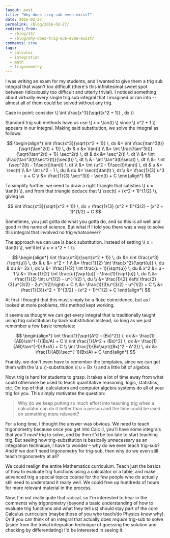 ```yaml
---
layout: post
title: "Why does trig-sub even exist?"
date: 2016-02-27
permalink: /blog/2016-02-27/
redirect_from: 
  - /blog/14/
  - /blog/why-does-trig-sub-even-exist/
comments: true
tags:
  - calculus
  - integration
  - math
  - trigonometry
---
```


I was writing an exam for my students, and I wanted to give them a trig sub integral that wasn't too difficult (there's this infinitesimal sweet spot between ridiculously too difficult and utterly trivial).
I noticed something about virtually every single trig sub integral that I imagined or ran into -- almost all of them could be solved without any trig.

Case in point: consider \\( \int \frac{x^3}{\sqrt{x^2 + 1}} \, dx \\)

<!--break-->

Standard trig sub methods have us use \\( x = \tan(t) \\) since \\( x^2 + 1 \\) appears in our integral.
Making said substitution, we solve the integral as follows:

$$
\begin{align*}
  \int \frac{x^3}{\sqrt{x^2 + 1}} \, dx
  &= \int \frac{\tan^3(t)}{\sqrt{\tan^2(t) + 1}} \, dx
  & x &= \tan(t)
  \\ &= \int \frac{\tan^3(t)}{\sqrt{\tan^2(t) + 1}} \sec^2(t) \, dt
  & dx &= \sec^2(t) \, dt
  \\ &= \int \frac{\tan^3(t)\sec^2(t)}{\sec(t)} \, dt
  \\ &= \int \tan^3(t)\sec(t) \, dt
  \\ &= \int (\sec^2(t) - 1)\sec(t)\tan(t) \, dt
  \\ &= \int (u^2 - 1)\sec(t)\tan(t) \, dt
  & u &= \sec(t)
  \\ &= \int u^2 - 1 \, du
  & du &= \sec(t)\tan(t) \, dt
  \\ &= \frac{1}{3} u^3 - u + C
  \\ &= \frac{1}{3} \sec^3(t) - \sec(t) + C
\end{align*}
$$

To simplify further, we need to draw a right triangle that satisfies \\( x = \tan(t) \\), and from that triangle deduce that \\( \sec(t) = (x^2 + 1)^{1/2} \\), giving us

$$
  \int \frac{x^3}{\sqrt{x^2 + 1}} \, dx
  = \frac{1}{3} (x^2 + 1)^{3/2} - (x^2 + 1)^{1/2} + C
$$

Sometimes, you just gotta do what you gotta do, and so this is all well and good in the name of science.
But what if I told you there was a way to solve this integral that involved no trig whatsoever?

The approach we can use is back substitution.
Instead of setting \\( x = \tan(t) \\), we'll let \\( u = x^2 + 1 \\).

$$
\begin{align*}
  \int \frac{x^3}{\sqrt{x^2 + 1}} \, dx
  &= \int \frac{x^3}{\sqrt{u}} \, dx
  & u &= x^2 + 1
  \\
  &= \frac{1}{2} \int \frac{x^2}{\sqrt{u}} \, du
  & du &= 2x \, dx
  \\
  &= \frac{1}{2} \int \frac{u - 1}{\sqrt{u}} \, du
  & x^2 &= u - 1
  \\
  &= \frac{1}{2} \int \frac{u}{\sqrt{u}} - \frac{1}{\sqrt{u}} \, du
  \\
  &= \frac{1}{2} \int u^{1/2} - u^{-1/2} \, du
  \\
  &= \frac{1}{2} \left( \frac{2}{3}u^{3/2} - 2u^{1/2}\right) + C
  \\
  &= \frac{1}{3}u^{3/2} - u^{1/2} + C
  \\
  &= \frac{1}{3}(x^2 + 1)^{3/2} - (x^2 + 1)^{1/2} + C
\end{align*}
$$

At first I thought that this must simply be a fluke coincidence, but as I looked at more problems, this method kept working.

It seems as thought we can get every integral that is traditionally taught using trig substitution by back substitution instead, so long as we just remember a few basic templates:

$$
\begin{align*}
  \int \frac{1}{\sqrt{A^2 - (Bx)^2}} \, dx
  &= \frac{1}{AB}\sin^{-1}(Bx/A) + C
  \\
  \int \frac{1}{A^2 + (Bx)^2} \, dx
  &= \frac{1}{AB}\tan^{-1}(Bx/A) + C
  \\
  \int \frac{1}{Bx\sqrt{(Bx)^2 - A^2}} \, dx
  &= \frac{1}{AB}\sec^{-1}(Bx/A) + C
\end{align*}
$$

Frankly, we don't even have to remember the templates, since we can get them with the \\( u \\)-substitution \\( u = Bx \\) and a little bit of algebra.

Now, trig is hard for students to grasp.
It takes a lot of time away from what could otherwise be used to teach quantitative reasoning, logic, statistics, etc.
On top of that, calculators and computer algebra systems do all of your trig for you.
This simply motivates the question:

> Why do we keep putting so much effort into teaching trig when a calculator can do it better than a person and the time could be used on something more relevant?

For a long time, I thought the answer was obvious.
We need to teach trigonometry because once you get into Calc II, you'll have some integrals that you'll _need_ trig to solve, and by then it'd be too late to start teaching trig.
But seeing how trig-substitution is basically unnecessary as an integration technique, I have to wonder – why do we
even teach trig-sub?
And if we don't need trigonometry for trig-sub, then why do we even still teach trigonometry at all?

We could realign the entire Mathematics curriculum.
Teach just the basics of how to evaluate trig functions using a calculator or a table, and make advanced trig a special topics course for the few people who do actually still need to understand it really well.
We could free up hundreds of hours for more relevant material in the process.

Now, I'm not really quite that radical, so I'm interested to hear in the comments why trigonometry (beyond a basic understanding of how to evaluate trig functions and what they tell us) should stay part of the core Calculus curriculum (maybe those of you who teach/do Physics know why).
Or if you can think of an integral that actually does _require_ trig-sub to solve (aside from the trivial integration technique of guessing the solution and checking by differentiating) I'd be interested in seeing it.
